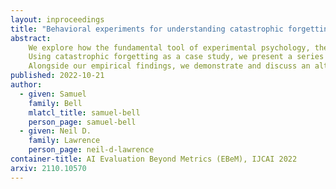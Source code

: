 ```yaml
---
layout: inproceedings
title: "Behavioral experiments for understanding catastrophic forgetting"
abstract:
    We explore how the fundamental tool of experimental psychology, the behavioral experiment, can generate insight not only into humans and animals, but artificial systems too.
    Using catastrophic forgetting as a case study, we present a series of novel experiments with two-layer non-linear networks, and exploratory results revealing a more nuanced understanding of this complex behavior.
    Alongside our empirical findings, we demonstrate and discuss an alternative, behavior-first approach to investigating emergent neural network phenomena.
published: 2022-10-21
author:
  - given: Samuel
    family: Bell
    mlatcl_title: samuel-bell
    person_page: samuel-bell
  - given: Neil D.
    family: Lawrence
    person_page: neil-d-lawrence
container-title: AI Evaluation Beyond Metrics (EBeM), IJCAI 2022
arxiv: 2110.10570
---
```

